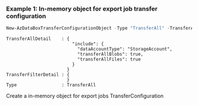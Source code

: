 ### Example 1: In-memory object for export job transfer configuration 
```powershell
New-AzDataBoxTransferConfigurationObject -Type "TransferAll" -TransferAllDetail @{"IncludeDataAccountType"="StorageAccount";"IncludeTransferAllBlob"= "True"; "IncludeTransferAllFile"="True"}
```

```output
TransferAllDetail    : {
                         "include": {
                           "dataAccountType": "StorageAccount",
                           "transferAllBlobs": true,
                           "transferAllFiles": true
                         }
                       }
TransferFilterDetail : {
                       }
Type                 : TransferAll
```

Create a in-memory object for export jobs TransferConfiguration 